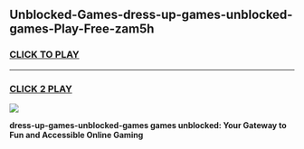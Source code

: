 
## Unblocked-Games-dress-up-games-unblocked-games-Play-Free-zam5h
<h3>
<a href="https://premium76.site?title=dress-up-games-unblocked-games&ref=10A">CLICK TO PLAY</a></h3>
<hr>

<h3>
<a href="https://premium76.site?title=dress-up-games-unblocked-games&ref=10A">CLICK 2 PLAY</a>
  
</h3>

<a href="https://premium76.site?title=dress-up-games-unblocked-games&ref=10A"><img src="https://clearcache.store/games.png"></a>


**dress-up-games-unblocked-games games unblocked: Your Gateway to Fun and Accessible Online Gaming**
